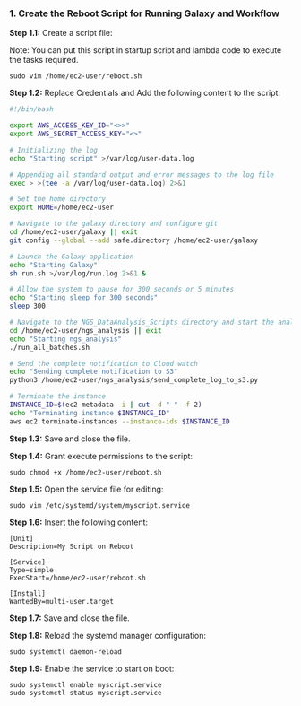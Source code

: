 

### 1. **Create the Reboot Script for Running Galaxy and Workflow**


**Step 1.1:** Create a script file:

Note: You can put this script in startup script and lambda code to execute the tasks required.

```shell
sudo vim /home/ec2-user/reboot.sh
```

**Step 1.2:** Replace Credentials and Add the following  content to the script:

```bash
#!/bin/bash

export AWS_ACCESS_KEY_ID="<>>"
export AWS_SECRET_ACCESS_KEY="<>"

# Initializing the log
echo "Starting script" >/var/log/user-data.log

# Appending all standard output and error messages to the log file
exec > >(tee -a /var/log/user-data.log) 2>&1

# Set the home directory
export HOME=/home/ec2-user

# Navigate to the galaxy directory and configure git
cd /home/ec2-user/galaxy || exit
git config --global --add safe.directory /home/ec2-user/galaxy

# Launch the Galaxy application
echo "Starting Galaxy"
sh run.sh >/var/log/run.log 2>&1 &

# Allow the system to pause for 300 seconds or 5 minutes
echo "Starting sleep for 300 seconds"
sleep 300

# Navigate to the NGS_DataAnalysis_Scripts directory and start the analysis
cd /home/ec2-user/ngs_analysis || exit
echo "Starting ngs_analysis"
./run_all_batches.sh

# Send the complete notification to Cloud watch
echo "Sending complete notification to S3"
python3 /home/ec2-user/ngs_analysis/send_complete_log_to_s3.py

# Terminate the instance
INSTANCE_ID=$(ec2-metadata -i | cut -d " " -f 2)
echo "Terminating instance $INSTANCE_ID"
aws ec2 terminate-instances --instance-ids $INSTANCE_ID
```

**Step 1.3:** Save and close the file.

**Step 1.4:** Grant execute permissions to the script:

```shell
sudo chmod +x /home/ec2-user/reboot.sh
```

**Step 1.5:** Open the service file for editing:

```shell
sudo vim /etc/systemd/system/myscript.service
```

**Step 1.6:** Insert the following content:

```shell
[Unit]
Description=My Script on Reboot

[Service]
Type=simple
ExecStart=/home/ec2-user/reboot.sh

[Install]
WantedBy=multi-user.target
```

**Step 1.7:** Save and close the file.

**Step 1.8:** Reload the systemd manager configuration:

```shell
sudo systemctl daemon-reload
```

**Step 1.9:** Enable the service to start on boot:

```shell
sudo systemctl enable myscript.service
sudo systemctl status myscript.service
```


